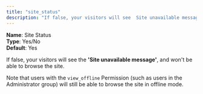 ```yaml
---
title: "site_status"
description: "If false, your visitors will see  Site unavailable message , and wont be able to browse website"
---
```


**Name**: Site Status  
**Type**: Yes/No  
**Default**: Yes  

If false, your visitors will see the **'Site unavailable message'**, and won't be able to browse the site.

Note that users with the `view_offline` Permission (such as users in the Administrator group) will still be able to browse the site in offline mode.
